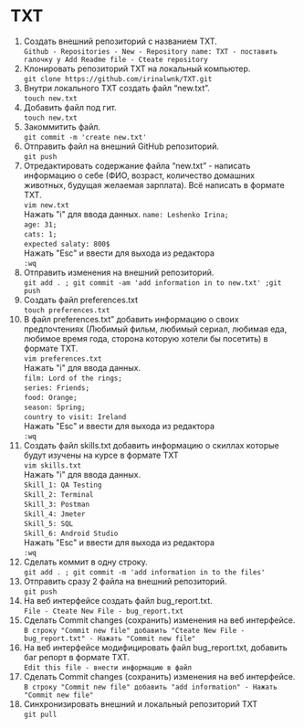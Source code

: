 # TXT
 1. Создать внешний репозиторий c названием TXT.  
  `Github - Repositories - New - Repository name: TXT - поставить галочку у Add Readme file - Cteate repository`  
 2. Клонировать репозиторий TXT на локальный компьютер.  
 `git clone https://github.com/irinalwnk/TXT.git`  
 1. Внутри локального TXT создать файл “new.txt”.  
 `touch new.txt`  
 4. Добавить файл под гит.  
 `touch new.txt`  
 5. Закоммитить файл.  
 `git commit -m 'create new.txt'`  
 6. Отправить файл на внешний GitHub репозиторий.  
 `git push`  
 7. Отредактировать содержание файла “new.txt” - написать информацию о себе (ФИО, возраст, количество домашних животных, будущая желаемая зарплата). Всё написать в формате TXT.  
 `vim new.txt`   
 Нажать "i" для ввода данных. 
 	`name: Leshenko Irina;`   
	`age: 31;`  
	`cats: 1;`  
	`expected salaty: 800$`  
Нажать "Esc" и ввести для выхода из редактора   
	`:wq`  
 8. Отправить изменения на внешний репозиторий.  
 `git add . ; git commit -am 'add information in to new.txt' ;git push`  
 9. Создать файл preferences.txt  
 `touch preferences.txt`
 10. В файл preferences.txt” добавить информацию о своих предпочтениях (Любимый фильм, любимый сериал, любимая еда, любимое время года, сторона которую хотели бы посетить) в формате TXT.  
 `vim preferences.txt`  
 Нажать "i" для ввода данных.   
 `film: Lord of the rings;`  
`series: Friends;`  
`food: Orange;`  
`season: Spring;`  
`country to visit: Ireland`  
Нажать "Esc" и ввести для выхода из редактора  
`:wq` 
 11. Создать файл skills.txt добавить информацию о скиллах которые будут изучены на курсе в формате TXT  
 `vim skills.txt`  
 Нажать "i" для ввода данных.  
`Skill_1: QA Testing `  
`Skill_2: Terminal `  
`Skill_3: Postman  `  
`Skill_4: Jmeter  `  
`Skill_5: SQL  `  
`Skill_6: Android Studio  `  
Нажать "Esc" и ввести для выхода из редактора   
	`:wq`  
 12. Сделать коммит в одну строку.  
 `git add . ; git commit -m 'add information in to the files'  `  
 13. Отправить сразу 2 файла на внешний репозиторий.  
 `git push`
 14. На веб интерфейсе создать файл bug_report.txt.  
 `File - Cteate New File - bug_report.txt`
 15. Сделать Commit changes (сохранить) изменения на веб интерфейсе.  
`В строку "Commit new file" добавить "Cteate New File - bug_report.txt" - Нажать "Commit new file"`
 16. На веб интерфейсе модифицировать файл bug_report.txt, добавить баг репорт в формате TXT.  
`Edit this file - внести информацию в файл`  
 17. Сделать Commit changes (сохранить) изменения на веб интерфейсе.  
`В строку "Commit new file" добавить "add information" - Нажать "Commit new file"`  
 18. Синхронизировать внешний и локальный репозиторий TXT  
`git pull` 
